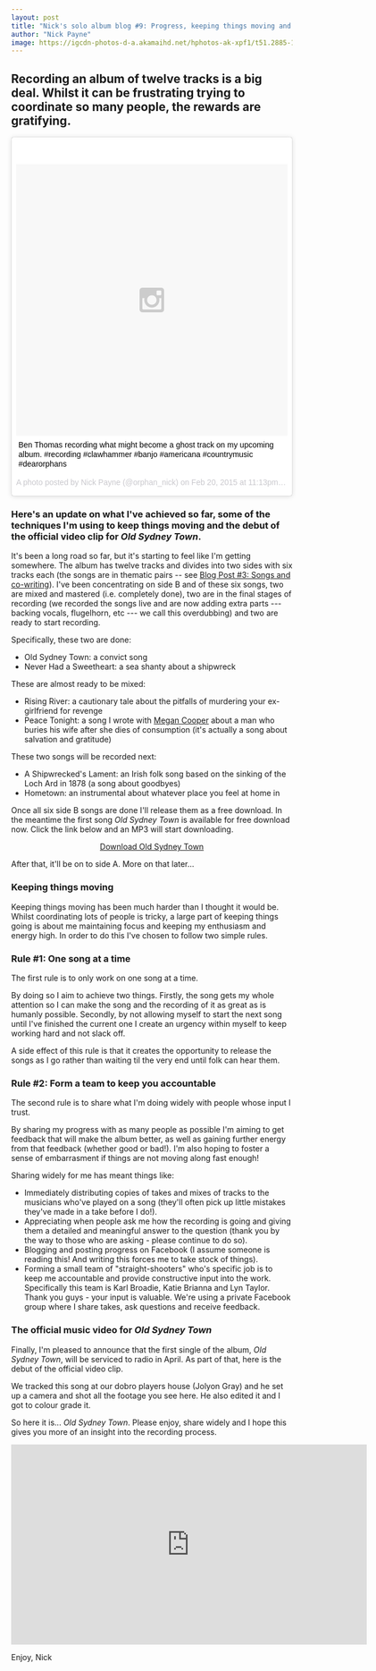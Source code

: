 ```yaml
---
layout: post
title: "Nick's solo album blog #9: Progress, keeping things moving and the first video clip"
author: "Nick Payne"
image: https://igcdn-photos-d-a.akamaihd.net/hphotos-ak-xpf1/t51.2885-15/10995223_1579939445552299_557564548_n.jpg
---
```

## Recording an album of twelve tracks is a big deal. Whilst it can be frustrating trying to coordinate so many people, the rewards are gratifying.

<div style="margin-bottom: 1em;">
<blockquote class="instagram-media" data-instgrm-captioned data-instgrm-version="4" style=" background:#FFF; border:0; border-radius:3px; box-shadow:0 0 1px 0 rgba(0,0,0,0.5),0 1px 10px 0 rgba(0,0,0,0.15); margin: 1px; max-width:658px; padding:0; width:99.375%; width:-webkit-calc(100% - 2px); width:calc(100% - 2px);"><div style="padding:8px;"> <div style=" background:#F8F8F8; line-height:0; margin-top:40px; padding:50% 0; text-align:center; width:100%;"> <div style=" background:url(data:image/png;base64,iVBORw0KGgoAAAANSUhEUgAAACwAAAAsCAMAAAApWqozAAAAGFBMVEUiIiI9PT0eHh4gIB4hIBkcHBwcHBwcHBydr+JQAAAACHRSTlMABA4YHyQsM5jtaMwAAADfSURBVDjL7ZVBEgMhCAQBAf//42xcNbpAqakcM0ftUmFAAIBE81IqBJdS3lS6zs3bIpB9WED3YYXFPmHRfT8sgyrCP1x8uEUxLMzNWElFOYCV6mHWWwMzdPEKHlhLw7NWJqkHc4uIZphavDzA2JPzUDsBZziNae2S6owH8xPmX8G7zzgKEOPUoYHvGz1TBCxMkd3kwNVbU0gKHkx+iZILf77IofhrY1nYFnB/lQPb79drWOyJVa/DAvg9B/rLB4cC+Nqgdz/TvBbBnr6GBReqn/nRmDgaQEej7WhonozjF+Y2I/fZou/qAAAAAElFTkSuQmCC); display:block; height:44px; margin:0 auto -44px; position:relative; top:-22px; width:44px;"></div></div> <p style=" margin:8px 0 0 0; padding:0 4px;"> <a href="https://instagram.com/p/zWrs4vNoB6/" style=" color:#000; font-family:Arial,sans-serif; font-size:14px; font-style:normal; font-weight:normal; line-height:17px; text-decoration:none; word-wrap:break-word;" target="_top">Ben Thomas recording what might become a ghost track on my upcoming album. #recording #clawhammer #banjo #americana #countrymusic #dearorphans</a></p> <p style=" color:#c9c8cd; font-family:Arial,sans-serif; font-size:14px; line-height:17px; margin-bottom:0; margin-top:8px; overflow:hidden; padding:8px 0 7px; text-align:center; text-overflow:ellipsis; white-space:nowrap;">A photo posted by Nick Payne (@orphan_nick) on <time style=" font-family:Arial,sans-serif; font-size:14px; line-height:17px;" datetime="2015-02-21T07:13:17+00:00">Feb 20, 2015 at 11:13pm PST</time></p></div></blockquote>
</div>
<script async defer src="//platform.instagram.com/en_US/embeds.js"></script>

<h3 id="here-s-an-update-on-what-i-ve-achieved-so-far-some-of-the-techniques-i-m-using-to-keep-things-moving-and-the-debut-of-the-official-video-clip-for-old-sydney-town-">Here's an update on what I've achieved so far, some of the techniques I'm using to keep things moving and the debut of the official video clip for <em>Old Sydney Town</em>.</h3>

It's been a long road so far, but it's starting to feel like I'm getting somewhere. The album has twelve tracks and divides into two sides with six tracks each (the songs are in thematic pairs -- see <a title="Blog Post #3: Songs and co-writing" href="{{ site.baseurl }}/2014/04/13/songs-and-co-writing.html">Blog Post #3: Songs and co-writing</a>). I've been concentrating on side B and of these six songs, two are mixed and mastered (i.e. completely done), two are in the final stages of recording (we recorded the songs live and are now adding extra parts --- backing vocals, flugelhorn, etc --- we call this overdubbing) and two are ready to start recording.

Specifically, these two are done:

- Old Sydney Town: a convict song
- Never Had a Sweetheart: a sea shanty about a shipwreck

These are almost ready to be mixed:

- Rising River: a cautionary tale about the pitfalls of murdering your ex-girlfriend for revenge
- Peace Tonight: a song I wrote with <a href="https://www.facebook.com/meganlcoopermusic" target="_blank">Megan Cooper</a> about a man who buries his wife after she dies of consumption (it's actually a song about salvation and gratitude)

These two songs will be recorded next:

- A Shipwrecked's Lament: an Irish folk song based on the sinking of the Loch Ard in 1878 (a song about goodbyes)
- Hometown: an instrumental about whatever place you feel at home in

Once all six side B songs are done I'll release them as a free download. In the meantime the first song <em>Old Sydney Town</em> is available for free download now. Click the link below and an MP3 will start downloading.

<p style="text-align: center;"><a class="button" title="Download Old Sydney Town" href="https://api.soundcloud.com/tracks/175605572/download?client_id=2e67448a38d9ec5882f25bc34f16bd26">Download Old Sydney Town</a></p>
<p>After that, it'll be on to side A. More on that later...</p>
<h3 id="keeping-things-moving">Keeping things moving</h3>
<p>Keeping things moving has been much harder than I thought it would be. Whilst coordinating lots of people is tricky, a large part of keeping things going is about me maintaining focus and keeping my enthusiasm and energy high. In order to do this I've chosen to follow two simple rules.</p>
<h3 id="one-song-at-a-time">Rule #1: One song at a time</h3>
<p>The first rule is to only work on one song at a time.</p>
<p>By doing so I aim to achieve two things. Firstly, the song gets my whole attention so I can make the song and the recording of it as great as is humanly possible. Secondly, by not allowing myself to start the next song until I've finished the current one I create an urgency within myself to keep working hard and not slack off.</p>
<p>A side effect of this rule is that it creates the opportunity to release the songs as I go rather than waiting til the very end until folk can hear them.</p>
<h3 id="accountability-from-a-team">Rule #2: Form a team to keep you accountable</h3>
<p>The second rule is to share what I'm doing widely with people whose input I trust.</p>
<p>By sharing my progress with as many people as possible I'm aiming to get feedback that will make the album better, as well as gaining further energy from that feedback (whether good or bad!). I'm also hoping to foster a sense of embarrasment if things are not moving along fast enough!</p>
<p>Sharing widely for me has meant things like:</p>
<ul>
<li>Immediately distributing copies of takes and mixes of tracks to the musicians who've played on a song (they'll often pick up little mistakes they've made in a take before I do!).</li>
<li>Appreciating when people ask me how the recording is going and giving them a detailed and meaningful answer to the question (thank you by the way to those who are asking - please continue to do so).</li>
<li>Blogging and posting progress on Facebook (I assume someone is reading this! And writing this forces me to take stock of things).</li>
<li>Forming a small team of "straight-shooters" who's specific job is to keep me accountable and provide constructive input into the work. Specifically this team is Karl Broadie, Katie Brianna and Lyn Taylor. Thank you guys - your input is valuable. We're using a private Facebook group where I share takes, ask questions and receive feedback.</li>
</ul>
<h3 id="the-official-music-video-for-old-sydney-town-">The official music video for <em>Old Sydney Town</em></h3>
<p>Finally, I'm pleased to announce that the first single of the album, <em>Old Sydney Town</em>, will be serviced to radio in April. As part of that, here is the debut of the official video clip.</p>
<p>We tracked this song at our dobro players house (Jolyon Gray) and he set up a camera and shot all the footage you see here. He also edited it and I got to colour grade it.</p>
<p>So here it is... <em>Old Sydney Town</em>. Please enjoy, share widely and I hope this gives you more of an insight into the recording process.</p>

<div class="flex-video">
  <iframe width="637" height="358" src="https://www.youtube.com/embed/Mar3FxUWqH0" frameborder="0" allowfullscreen></iframe>
</div>

Enjoy, Nick
